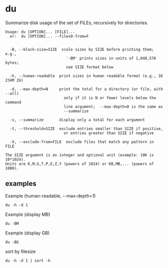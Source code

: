 # du

Summarize disk usage of the set of FILEs, recursively for directories.

```
Usage: du [OPTION]... [FILE]...
  or:  du [OPTION]... --files0-from=F


  -B, --block-size=SIZE  scale sizes by SIZE before printing them; e.g.,
                           '-BM' prints sizes in units of 1,048,576 bytes;
                           see SIZE format below

  -h, --human-readable  print sizes in human readable format (e.g., 1K 234M 2G)

  -d, --max-depth=N     print the total for a directory (or file, with --all)
                          only if it is N or fewer levels below the command
                          line argument;  --max-depth=0 is the same as
                          --summarize

  -s, --summarize       display only a total for each argument

  -t, --threshold=SIZE  exclude entries smaller than SIZE if positive,
                          or entries greater than SIZE if negative

  -X, --exclude-from=FILE  exclude files that match any pattern in FILE

The SIZE argument is an integer and optional unit (example: 10K is 10*1024).
Units are K,M,G,T,P,E,Z,Y (powers of 1024) or KB,MB,... (powers of 1000).

```

## examples

Example (human-readable, --max-depth=1)
```
du -h -d 1
```

Example (display MB)
```
du -BM
```

Example (display GB)
```
du -BG
```

sort by filesize
```
du -h -d 1 | sort -h
```